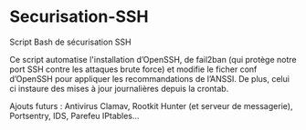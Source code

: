 # Securisation-SSH
Script Bash de sécurisation SSH

Ce script automatise l'installation d’OpenSSH, de fail2ban (qui protège notre port SSH contre les attaques brute force) et modifie le ficher conf d’OpenSSH pour appliquer les recommandations de l’ANSSI.
De plus, celui ci instaure des mises à jour journalières depuis la crontab.



Ajouts futurs : Antivirus Clamav, Rootkit Hunter (et serveur de messagerie), Portsentry, IDS, Parefeu IPtables...
